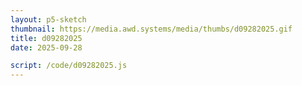 ```yaml
---
layout: p5-sketch
thumbnail: https://media.awd.systems/media/thumbs/d09282025.gif
title: d09282025
date: 2025-09-28

script: /code/d09282025.js
---
```

